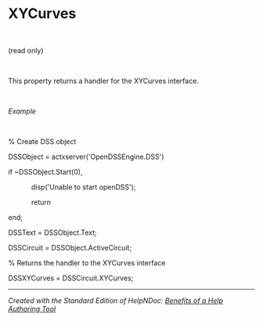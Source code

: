 # XYCurves

&nbsp;

(read only)

&nbsp;

This property returns a handler for the XYCurves interface.

&nbsp;

*Example*

&nbsp;

% Create DSS object

DSSObject = actxserver('OpenDSSEngine.DSS')

if ~DSSObject.Start(0),

&nbsp; &nbsp; &nbsp; &nbsp; &nbsp; &nbsp; disp('Unable to start openDSS');

&nbsp; &nbsp; &nbsp; &nbsp; &nbsp; &nbsp; return

end;

DSSText = DSSObject.Text;

DSSCircuit = DSSObject.ActiveCircuit;

% Returns the handler to the XYCurves interface

DSSXYCurves = DSSCircuit.XYCurves;

***
_Created with the Standard Edition of HelpNDoc: [Benefits of a Help Authoring Tool](<https://www.helpauthoringsoftware.com>)_
